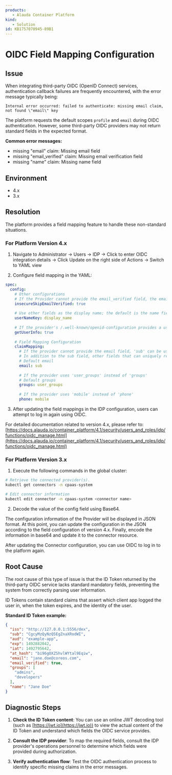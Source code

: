 ```yaml
---
products: 
   - Alauda Container Platform
kind:
   - Solution
id: KB1757070945-89B1
---
```


# OIDC Field Mapping Configuration

## Issue

When integrating third-party OIDC (OpenID Connect) services, authentication callback failures are frequently encountered, with the error message typically being:

`Internal error occurred: failed to authenticate: missing email claim, not found \"email\" key`

The platform requests the default scopes `profile` and `email` during OIDC authentication. However, some third-party OIDC providers may not return standard fields in the expected format.

**Common error messages:**

- missing "email" claim: Missing email field
- missing "email_verified" claim: Missing email verification field
- missing "name" claim: Missing name field

## Environment

- 4.x
- 3.x

## Resolution

The platform provides a field mapping feature to handle these non-standard situations.

### For Platform Version 4.x

1. Navigate to Administrator → Users → IDP → Click to enter OIDC integration details → Click Update on the right side of Actions → Switch to YAML view

2. Configure field mapping in the YAML:

```yaml
spec:
  config:
    # Other configurations
    # If the Provider cannot provide the email_verified field, the email verification check can be skipped.
    insecureSkipEmailVerified: true
    
    # Use other fields as the display name; the default is the name field.
    userNameKey: display_name
    
    # If the provider's /.well-known/openid-configuration provides a userinfo_endpoint, the UserInfo endpoint query can be enabled.
    getUserInfo: true
    
    # Field Mapping Configuration
    claimMapping:
      # If the provider cannot provide the email field, 'sub' can be used as a substitute.
      # In addition to the sub field, other fields that can uniquely represent a user globally may also be used.
      # Default email
      email: sub
      
      # If the provider uses 'user_groups' instead of 'groups'
      # Default groups
      groups: user_groups
      
      # If the provider uses 'mobile' instead of 'phone'
      phone: mobile
```

3. After updating the field mappings in the IDP configuration, users can attempt to log in again using OIDC.

For detailed documentation related to version 4.x, please refer to: [https://docs.alauda.io/container_platform/4.1/security/users_and_roles/idp/functions/oidc_manage.html](https://docs.alauda.io/container_platform/4.1/security/users_and_roles/idp/functions/oidc_manage.html)

### For Platform Version 3.x

1. Execute the following commands in the global cluster:

```bash
# Retrieve the connected provider(s).
kubectl get connectors -n cpaas-system

# Edit connector information
kubectl edit connector -n cpaas-system <connector name>
```

2. Decode the value of the config field using Base64.

The configuration information of the Provider will be displayed in JSON format. At this point, you can update the configuration in the JSON according to the field configuration of version 4.x. Finally, encode the information in base64 and update it to the connector resource.

After updating the Connector configuration, you can use OIDC to log in to the platform again.

## Root Cause

The root cause of this type of issue is that the ID Token returned by the third-party OIDC service lacks standard mandatory fields, preventing the system from correctly parsing user information.

ID Tokens contain standard claims that assert which client app logged the user in, when the token expires, and the identity of the user.

**Standard ID Token example:**

```json
{
  "iss": "http://127.0.0.1:5556/dex",
  "sub": "CgcyMzQyNzQ5EgZnaXRodWI",
  "aud": "example-app",
  "exp": 1492882042,
  "iat": 1492795642,
  "at_hash": "bi96gOXZShvlWYtal9Eqiw",
  "email": "jane.doe@coreos.com",
  "email_verified": true,
  "groups": [
    "admins",
    "developers"
  ],
  "name": "Jane Doe"
}
```

## Diagnostic Steps

1. **Check the ID Token content**: You can use an online JWT decoding tool (such as [https://jwt.io](https://jwt.io)) to view the actual content of the ID Token and understand which fields the OIDC service provides.

2. **Consult the IDP provider**: To map the required fields, consult the IDP provider's operations personnel to determine which fields were provided during authorization.

3. **Verify authentication flow**: Test the OIDC authentication process to identify specific missing claims in the error messages.
